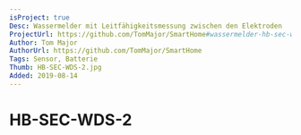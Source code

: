 ```yaml
---
isProject: true
Desc: Wassermelder mit Leitfähigkeitsmessung zwischen den Elektroden
ProjectUrl: https://github.com/TomMajor/SmartHome#wassermelder-hb-sec-wds-2
Author: Tom Major
AuthorUrl: https://github.com/TomMajor/SmartHome
Tags: Sensor, Batterie
Thumb: HB-SEC-WDS-2.jpg
Added: 2019-08-14
---
```


# HB-SEC-WDS-2
